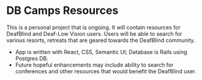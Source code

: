 # DB Camps Resources

  This is a personal project that is ongoing.  It will contain resources for DeafBlind and Deaf-Low Vision users.  Users will be able to search for various resorts, retreats that are geared towards the DeafBlind community.
  
  * App is written with React, CSS, Semantic UI; Database is Rails using Postgres DB.
  * Future hopeful enhancements may include ability to search for conferences and other resources that would benefit the DeafBlind user.
